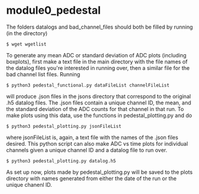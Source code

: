 # module0_pedestal
The folders datalogs and bad_channel_files should both be filled by running (in the directory)
```
$ wget wgetlist
```
To generate any mean ADC or standard deviation of ADC plots (including boxplots), first make a text file in the main directory with the file names of the datalog files you're interested in running over, then a similar file for the bad channel list files. Running
```
$ python3 pedestal_functional.py dataFileList channelFileList
```
will produce .json files in the jsons directory that correspond to the original .h5 datalog files. The .json files contain a unique channel ID, the mean, and the standard deviation of the ADC counts for that channel in that run. To make plots using this data, use the functions in pedestal_plotting.py and do 
```
$ python3 pedestal_plotting.py jsonFileList
```
where jsonFileList is, again, a text file with the names of the .json files desired. This python script can also make ADC vs time plots for individual channels given a unique channel ID and a datalog file to run over. 
```
$ python3 pedestal_plotting.py datalog.h5
```
As set up now, plots made by pedestal_plotting.py will be saved to the plots directory with names generated from either the date of the run or the unique chanenl ID. 
